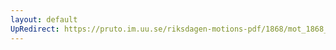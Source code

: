```yaml
---
layout: default
UpRedirect: https://pruto.im.uu.se/riksdagen-motions-pdf/1868/mot_1868__ak__258/mot_1868__ak__258-001.pdf
---
```

